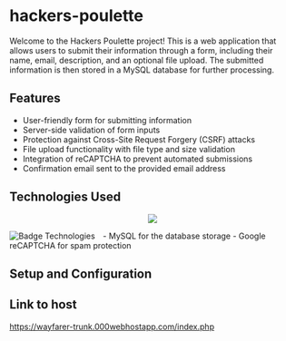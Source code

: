 # hackers-poulette

Welcome to the Hackers Poulette project! This is a web application that allows users to submit their information through a form, including their name, email, description, and an optional file upload. The submitted information is then stored in a MySQL database for further processing.

## Features

- User-friendly form for submitting information
- Server-side validation of form inputs
- Protection against Cross-Site Request Forgery (CSRF) attacks
- File upload functionality with file type and size validation
- Integration of reCAPTCHA to prevent automated submissions
- Confirmation email sent to the provided email address

## Technologies Used

<p align="center">
  <a href="https://skillicons.dev">
    <img src="https://skillicons.dev/icons?i=js,html,css,git,tailwind" />
  </a>
</p>
<img src="https://img.shields.io/badge/Technos-HMTL5_/_CSS3_/_tailwind_/_JS_/_Git-green?style=for-the-badge&logo=appveyor" alt="Badge Technologies" style="margin-right:10px;">
- MySQL for the database storage
- Google reCAPTCHA for spam protection

## Setup and Configuration

## Link to host
https://wayfarer-trunk.000webhostapp.com/index.php
